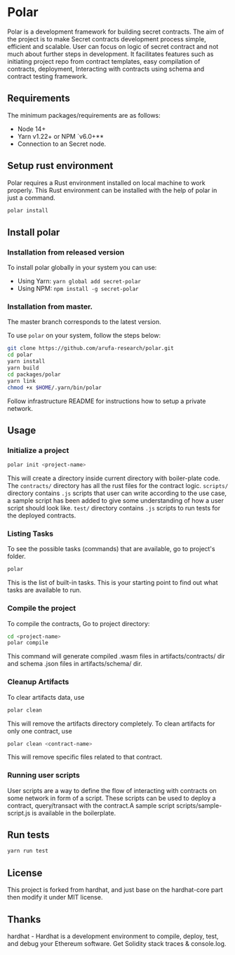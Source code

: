# Polar

Polar is a development framework for building secret contracts. The aim of the project is to make Secret contracts development process simple, efficient and scalable. User can focus on logic of secret contract and not much about further steps in development. It facilitates features such as initiating project repo from contract templates, easy compilation of contracts, deployment, Interacting with contracts using schema and contract testing framework.

## Requirements

The minimum packages/requirements are as follows:
 
- Node 14+
- Yarn v1.22+ or NPM `v6.0+**
- Connection to an Secret node. 

## Setup rust environment

Polar requires a Rust environment installed on local machine to work properly. This Rust environment can be installed with the help of polar in just a command.

```bash
polar install
```

## Install polar

### Installation from released version

To install polar globally in your system you can use:
  - Using Yarn: `yarn global add secret-polar`
  - Using NPM: `npm install -g secret-polar`

### Installation from master.

The master branch corresponds to the latest version.

To use  `polar` on your system, follow the steps below:

```bash
git clone https://github.com/arufa-research/polar.git
cd polar
yarn install
yarn build
cd packages/polar
yarn link
chmod +x $HOME/.yarn/bin/polar
```

Follow infrastructure README for instructions how to setup a private network.

## Usage

### Initialize a project

```bash
polar init <project-name>
```

This will create a directory <project-name> inside current directory with boiler-plate code. The `contracts/` directory has all the rust files for the contract logic. `scripts/` directory contains  `.js` scripts that user can write according to the use case, a sample script has been added to give some understanding of how a user script should look like. `test/` directory contains `.js` scripts to run tests for the deployed contracts.

### Listing Tasks

To see the possible tasks (commands) that are available, go to project's folder. 

```bash
polar
``` 

This is the list of built-in tasks. This is your starting point to find out what tasks are available to run.

### Compile the project

To compile the contracts, Go to project directory:

```bash
cd <project-name>
polar compile
```

This command will generate compiled .wasm files in artifacts/contracts/ dir and schema .json files in artifacts/schema/ dir.

### Cleanup Artifacts

To clear artifacts data, use

```bash
polar clean
``` 
This will remove the artifacts directory completely. To clean artifacts for only one contract, use

```bash
polar clean <contract-name>
``` 
This will remove specific files related to that contract.


### Running user scripts

User scripts are a way to define the flow of interacting with contracts on some network in form of a script. These scripts can be used to deploy a contract, query/transact with the contract.A sample script scripts/sample-script.js is available in the boilerplate.


## Run tests

```bash
yarn run test
```

## License

This project is forked from hardhat, and just base on the hardhat-core part then modify it under MIT license.

## Thanks

hardhat - Hardhat is a development environment to compile, deploy, test, and debug your Ethereum software. Get Solidity stack traces & console.log.
